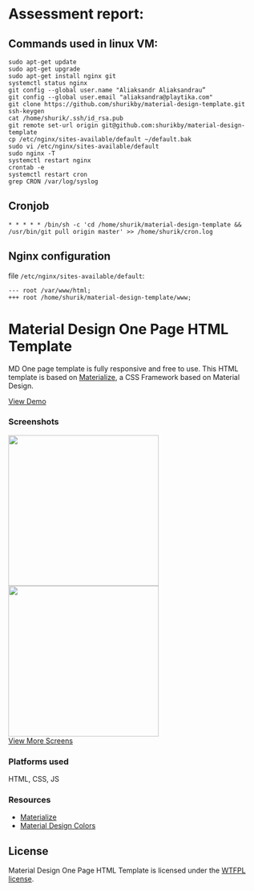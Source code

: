 # Assessment report:
## Commands used in linux VM:
~~~
sudo apt-get update
sudo apt-get upgrade
sudo apt-get install nginx git
systemctl status nginx
git config --global user.name "Aliaksandr Aliaksandrau”
git config --global user.email "aliaksandra@playtika.com"
git clone https://github.com/shurikby/material-design-template.git
ssh-keygen
cat /home/shurik/.ssh/id_rsa.pub
git remote set-url origin git@github.com:shurikby/material-design-template
cp /etc/nginx/sites-available/default ~/default.bak
sudo vi /etc/nginx/sites-available/default
sudo nginx -T
systemctl restart nginx
crontab -e
systemctl restart cron
grep CRON /var/log/syslog
~~~

## Cronjob

    * * * * * /bin/sh -c 'cd /home/shurik/material-design-template && /usr/bin/git pull origin master' >> /home/shurik/cron.log

## Nginx configuration

file `/etc/nginx/sites-available/default`:
~~~
---	root /var/www/html;
+++	root /home/shurik/material-design-template/www;
~~~
















<h1>Material Design One Page HTML Template</h1>
<p>MD One page template is fully responsive and free to use. This HTML template is based on <a href="http://materializecss.com/">Materialize</a>, a CSS Framework based on Material Design.</p>
<a href="http://joashpereira.com/templates/material_one_pager/">View Demo</a>
<br/>
<h3>Screenshots</h3>
<img src="https://m1.behance.net/rendition/modules/155787441/disp/f7713eb665752f2da380ec8f7a3cdcae.png" height="300px"/> <img src="https://m1.behance.net/rendition/modules/155787447/disp/e546efd70f5b46e45829e0da79375243.png" height="300px"/>
<br/>
<a href="https://www.behance.net/gallery/23484793/Material-Design-One-Page-Template">View More Screens</a>
<h3>Platforms used</h3>
HTML, CSS, JS

<h3>Resources</h3>
<ul>
    <li><a href="http://materializecss.com/">Materialize</a></li>
    <li><a href="http://www.materialpalette.com/">Material Design Colors</a></li>
</ul>

<h2>License</h2>
Material Design One Page HTML Template is licensed under the <a href="http://sam.zoy.org/wtfpl/">WTFPL license</a>.
